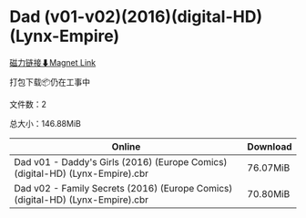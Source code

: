 # Dad (v01-v02)(2016)(digital-HD)(Lynx-Empire)

[磁力链接⬇Magnet Link](magnet:?xt=urn:btih:1b5c1664bdf9f337892a102f5828afe3f90a19d8&dn=Dad%20%28v01-v02%29%282016%29%28digital-HD%29%28Lynx-Empire%29)

打包下载📦仍在工事中

文件数：2

总大小：146.88MiB

Online | Download
--- | ---
Dad v01 - Daddy's Girls (2016) (Europe Comics) (digital-HD) (Lynx-Empire).cbr | 76.07MiB
Dad v02 - Family Secrets (2016) (Europe Comics) (digital-HD) (Lynx-Empire).cbr | 70.80MiB